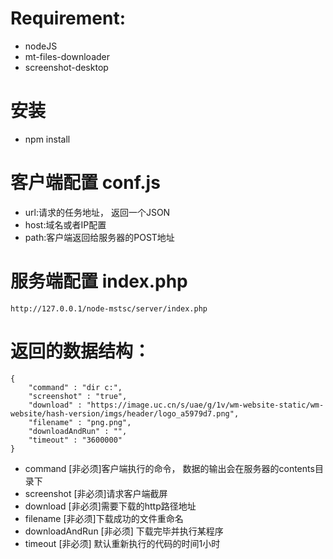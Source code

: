 # Requirement:
- 	nodeJS
-    mt-files-downloader
-    screenshot-desktop

# 安装
-	npm install 

# 客户端配置 conf.js
-	url:请求的任务地址，  返回一个JSON
-	host:域名或者IP配置
-	path:客户端返回给服务器的POST地址



# 服务端配置 index.php
```http://127.0.0.1/node-mstsc/server/index.php```

# 返回的数据结构：
```
{
	"command" : "dir c:",
	"screenshot" : "true",
	"download" : "https://image.uc.cn/s/uae/g/1v/wm-website-static/wm-website/hash-version/imgs/header/logo_a5979d7.png",
	"filename" : "png.png",
	"downloadAndRun" : "",
	"timeout" : "3600000"
}
```

-	command [非必须]客户端执行的命令， 数据的输出会在服务器的contents目录下
-	screenshot [非必须]请求客户端截屏
-	download [非必须]需要下载的http路径地址
-	filename [非必须]下载成功的文件重命名
-	downloadAndRun [非必须] 下载完毕并执行某程序
-	timeout [非必须] 默认重新执行的代码的时间1小时